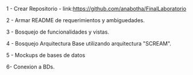 1 - Crear Repositorio 
    - link:https://github.com/anabotha/FinalLaboratorio

2 - Armar README de requerimientos y ambiguedades.

3 - Bosquejo de funcionalidades y vistas.

4 - Bosquejo Arquitectura Base utilizando arquitectura "SCREAM".

5 - Mockups de bases de datos 

6- Conexion a BDs.